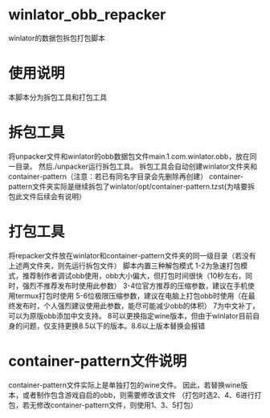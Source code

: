 # winlator_obb_repacker
winlator的数据包拆包打包脚本

# 使用说明
本脚本分为拆包工具和打包工具

# 拆包工具
将unpacker文件和winlator的obb数据包文件main.1.com.winlator.obb，放在同一目录。
然后./unpacker运行拆包工具。
拆包工具会自动创建winlator文件夹和container-pattern（注意：若已有同名字目录会先删除再创建）
container-pattern文件夹实际是继续拆包了winlator/opt/container-pattern.tzst(为啥要拆包此文件后续会有说明）

# 打包工具
将repacker文件放在winlator和container-pattern文件夹的同一级目录（若没有上述两文件夹，则先运行拆包文件）
脚本内置三种解包模式
1-2为急速打包模式，推荐制作者调试obb使用，obb大小偏大，但打包时间很快（10秒左右，同时，强烈不推荐发布时使用此参数）
3-4位官方推荐的压缩参数，建议在手机使用termux打包时使用
5-6位极限压缩参数，建议在电脑上打包obb时使用（在最终发布时，个人强烈建议使用此参数，能尽可能减少obb的体积）
7为中文补丁，可以为原版obb添加中文支持。
8可以更换指定wine版本，但由于winlator目前自身的问题，仅支持更换8.5以下的版本。8.6以上版本替换会报错

# container-pattern文件说明
container-pattern文件实际上是单独打包的wine文件。
因此，若替换wine版本，或者制作包含游戏自启的obb，则需要修改该文件
（打包时选2、4、6进行打包，若无修改container-pattern文件，则使用1、3、5打包）


